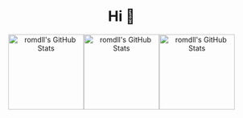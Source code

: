 <h1 align="center">Hi 👋</h1>

<div style="display: flex; justify-content: center; align-items: center;" align="center">
  <img src="https://github-readme-stats.vercel.app/api?username=romdll&theme=dark&show_icons=true&hide_border=true&count_private=true" alt="romdll's GitHub Stats" style="height: 150px;" />
  <img src="https://github-readme-stats.vercel.app/api/top-langs/?username=romdll&theme=dark&show_icons=true&hide_border=true&layout=compact" alt="romdll's GitHub Stats" style="height: 150px;" />
  <img src="https://streak-stats.demolab.com?user=romdll&theme=dark&hide_border=true" alt="romdll's GitHub Stats" style="height: 150px;" />
</div>
